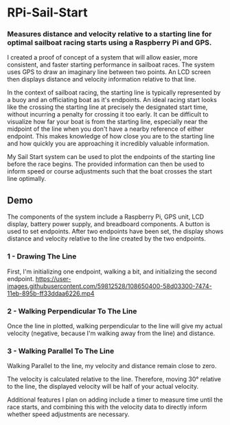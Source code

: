 # RPi-Sail-Start
### Measures distance and velocity relative to a starting line for optimal sailboat racing starts using a Raspberry Pi and GPS. 

I created a proof of concept of a system that will allow easier, more consistent, and faster starting performance in sailboat races. The system uses GPS to draw an imaginary line between two points. An LCD screen then displays distance and velocity information relative to that line. 

In the context of sailboat racing, the starting line is typically represented by a buoy and an officiating boat as it's endpoints. An ideal racing start looks like the crossing the starting line at precisely the designated start time, without incurring a penalty for crossing it too early. It can be difficult to visualize how far your boat is from the starting line, especially near the midpoint of the line when you don't have a nearby reference of either endpoint. This makes knowledge of how close you are to the starting line and how quickly you are approaching it incredibly valuable information. 

My Sail Start system can be used to plot the endpoints of the starting line before the race begins. The provided information can then be used to inform speed or course adjustments such that the boat crosses the start line optimally. 


## Demo
The components of the system include a Raspberry Pi, GPS unit, LCD display, battery power supply, and breadboard components. A button is used to set endpoints. After two endpoints have been set, the display shows distance and velocity relative to the line created by the two endpoints.

### 1 - Drawing The Line
First, I'm initializing one endpoint, walking a bit, and initializing the second endpoint.
https://user-images.githubusercontent.com/59812528/108650400-58d03300-7474-11eb-895b-ff33ddaa6226.mp4

### 2 - Walking Perpendicular To The Line
Once the line in plotted, walking perpendicular to the line will give my actual velocity (negative, because I'm walking away from the line) and distance.


### 3 - Walking Parallel To The Line
Walking Parallel to the line, my velocity and distance remain close to zero. 


The velocity is calculated relative to the line. Therefore, moving 30° relative to the line, the displayed velocity will be half of your actual velocity. 

Additional features I plan on adding include a timer to measure time until the race starts, and combining this with the velocity data to directly inform whether speed adjustments are necessary. 

